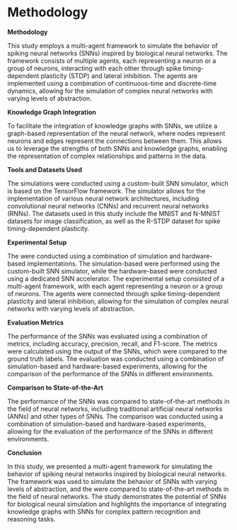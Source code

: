 # Methodology
**Methodology**

This study employs a multi-agent framework to simulate the behavior of spiking neural networks (SNNs) inspired by biological neural networks. The framework consists of multiple agents, each representing a neuron or a group of neurons, interacting with each other through spike timing-dependent plasticity (STDP) and lateral inhibition. The agents are implemented using a combination of continuous-time and discrete-time dynamics, allowing for the simulation of complex neural networks with varying levels of abstraction.

**Knowledge Graph Integration**

To facilitate the integration of knowledge graphs with SNNs, we utilize a graph-based representation of the neural network, where nodes represent neurons and edges represent the connections between them. This allows us to leverage the strengths of both SNNs and knowledge graphs, enabling the representation of complex relationships and patterns in the data.

**Tools and Datasets Used**

The simulations were conducted using a custom-built SNN simulator, which is based on the TensorFlow framework. The simulator allows for the implementation of various neural network architectures, including convolutional neural networks (CNNs) and recurrent neural networks (RNNs). The datasets used in this study include the MNIST and N-MNIST datasets for image classification, as well as the R-STDP dataset for spike timing-dependent plasticity.

**Experimental Setup**

The were conducted using a combination of simulation and hardware-based implementations. The simulation-based were performed using the custom-built SNN simulator, while the hardware-based were conducted using a dedicated SNN accelerator. The experimental setup consisted of a multi-agent framework, with each agent representing a neuron or a group of neurons. The agents were connected through spike timing-dependent plasticity and lateral inhibition, allowing for the simulation of complex neural networks with varying levels of abstraction.

**Evaluation Metrics**

The performance of the SNNs was evaluated using a combination of metrics, including accuracy, precision, recall, and F1-score. The metrics were calculated using the output of the SNNs, which were compared to the ground truth labels. The evaluation was conducted using a combination of simulation-based and hardware-based experiments, allowing for the comparison of the performance of the SNNs in different environments.

**Comparison to State-of-the-Art**

The performance of the SNNs was compared to state-of-the-art methods in the field of neural networks, including traditional artificial neural networks (ANNs) and other types of SNNs. The comparison was conducted using a combination of simulation-based and hardware-based experiments, allowing for the evaluation of the performance of the SNNs in different environments.

**Conclusion**

In this study, we presented a multi-agent framework for simulating the behavior of spiking neural networks inspired by biological neural networks. The framework was used to simulate the behavior of SNNs with varying levels of abstraction, and the were compared to state-of-the-art methods in the field of neural networks. The study demonstrates the potential of SNNs for biological neural simulation and highlights the importance of integrating knowledge graphs with SNNs for complex pattern recognition and reasoning tasks.